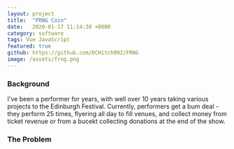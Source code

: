 ```yaml
---
layout: project
title:  "FRNG Coin"
date:   2020-01-17 11:14:30 +0000
category: software
tags: Vue JavaScript
featured: true
github: https://github.com/DCHitch092/FRNG
image: /assets/frng.png
---
```


### Background
I've been a performer for years, with well over 10 years taking various projects to the Edinburgh Festival. Currently, performers get a bum deal - they perform 25 times, flyering all day to fill venues, and collect money from ticket revenue or from a bucekt collecting donations at the end of the show. 

### The Problem

